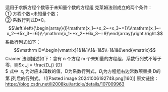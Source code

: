 适用于求解方程个数等于未知量个数的方程组
克莱姆法则成立的两个条件：  
① 方程个数=未知量个数；  
② 系数行列式D≠0。
$$\left.\left\{\begin{array}{l}\mathrm{x_1~+x_2~+x_3~=1}\\\mathrm{x_1~-x_2~+5x_3~=6}\\-\mathrm{x_1~+x_2~+6x_3~=9}\end{array}\right.\right.$$
系数行列式如下：$$\mathrm D=\begin{vmatrix}1&1&1\\1&-1&5\\-1&1&6\end{vmatrix}$$
Cramer 法则描述如下：含有 n  个方程 m 个未知量的方程组，系数行列式不等于零，则$x _j = \frac{D_j} {D}  
$
式中 ​ $x_j$ 为对应未知数的值，D为系数行列式，$D_j$为方程组右边常数项替换 D的第 j列后的行列式。
![[Pasted image 20241006192748.png|160]] 
原文链接：https://blog.csdn.net/li2008kui/article/details/107009963